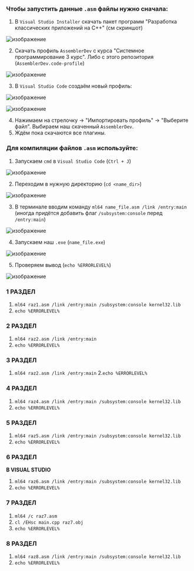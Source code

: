 ### Чтобы запустить данные `.asm` файлы нужно сначала:
1. В `Visual Studio Installer` скачать пакет программ "Разработка классических приложений на C++" (см скриншот)

![изображение](https://github.com/user-attachments/assets/d8a6f1f5-34a1-4c1e-933e-be92deefe4df)

2. Скачать профиль `AssemblerDev` с курса "Системное программирование 3 курс". Либо с этого репозитория (`AssemblerDev.code-profile`)

![изображение](https://github.com/user-attachments/assets/6a94cd30-c727-4208-9271-39ad1bb81e58)

3. В `Visual Studio Code` создаём новый профиль:

![изображение](https://github.com/user-attachments/assets/ada78cef-49c7-440f-9bee-524f490017f7)

![изображение](https://github.com/user-attachments/assets/7a91aebd-0ccc-4158-b337-953a8306c0aa)

4. Нажимаем на стрелочку -> "Импортировать профиль" -> "Выберите файл". Выбираем наш скаченный `AssemblerDev`.
5. Ждём пока скачаются все плагины.

### Для компиляции файлов `.asm` используйте:

1. Запускаем `cmd` в `Visual Studio Code` (`Ctrl + J`)

![изображение](https://github.com/user-attachments/assets/1f840ca0-438e-4345-a678-984d651031b0)

2. Переходим в нужную директорию (`cd <name_dir>`)

![изображение](https://github.com/user-attachments/assets/8fc5baf0-74cd-4cf5-980d-44eec86d35bd)

3. В терминале вводим команду `ml64 name_file.asm /link /entry:main` (иногда придётся добавить флаг `/subsystem:console` перед `/entry:main`)

![изображение](https://github.com/user-attachments/assets/c61bded0-fc19-485c-a766-2acce2c9b7b6)

4. Запускаем наш `.exe` (`name_file.exe`)

![изображение](https://github.com/user-attachments/assets/b1176f4a-e435-49b9-8dbd-8e7c5d6b75ae)

5. Проверяем вывод (`echo %ERRORLEVEL%`)

![изображение](https://github.com/user-attachments/assets/1dd3eefb-5122-4122-b562-f0e8b1c3a41c)


### 1 РАЗДЕЛ
  1. `ml64 raz1.asm /link /entry:main /subsystem:console kernel32.lib`
  2. `echo %ERRORLEVEL%`

### 2 РАЗДЕЛ
  1. `ml64 raz2.asm /link /entry:main`
  2. `echo %ERRORLEVEL%`

### 3 РАЗДЕЛ
  1. `ml64 raz2.asm /link /entry:main`
  2.`echo %ERRORLEVEL%`

### 4 РАЗДЕЛ
  1. `ml64 raz4.asm /link /entry:main /subsystem:console kernel32.lib`
  2. `echo %ERRORLEVEL%`

### 5 РАЗДЕЛ
  1. `ml64 raz5.asm /link /entry:main /subsystem:console kernel32.lib`
  2. `echo %ERRORLEVEL%`

### 6 РАЗДЕЛ
  **В VISUAL STUDIO**
  1. `ml64 raz6.asm /link /entry:main /subsystem:console kernel32.lib`
  2. `echo %ERRORLEVEL%`

### 7 РАЗДЕЛ
  1. `ml64 /c raz7.asm`
  2. `cl /EHsc main.cpp raz7.obj`
  3. `echo %ERRORLEVEL%`

### 8 РАЗДЕЛ
  1. `ml64 raz8.asm /link /entry:main /subsystem:console kernel32.lib`
  2. `echo %ERRORLEVEL%`
